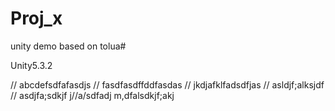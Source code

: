 # Proj_x
unity demo based on tolua# 

Unity5.3.2

// abcdefsdfafasdjs
// fasdfasdffddfasdas
// jkdjafklfadsdfjas
// asldjf;alksjdf
// asdjfa;sdkjf
j//a/sdfadj
m,dfalsdkjf;akj
